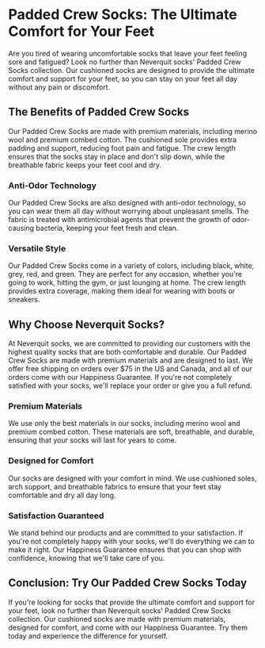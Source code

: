 # Padded Crew Socks: The Ultimate Comfort for Your Feet

Are you tired of wearing uncomfortable socks that leave your feet feeling sore and fatigued? Look no further than Neverquit socks' Padded Crew Socks collection. Our cushioned socks are designed to provide the ultimate comfort and support for your feet, so you can stay on your feet all day without any pain or discomfort.

## The Benefits of Padded Crew Socks

Our Padded Crew Socks are made with premium materials, including merino wool and premium combed cotton. The cushioned sole provides extra padding and support, reducing foot pain and fatigue. The crew length ensures that the socks stay in place and don't slip down, while the breathable fabric keeps your feet cool and dry.

### Anti-Odor Technology

Our Padded Crew Socks are also designed with anti-odor technology, so you can wear them all day without worrying about unpleasant smells. The fabric is treated with antimicrobial agents that prevent the growth of odor-causing bacteria, keeping your feet fresh and clean.

### Versatile Style

Our Padded Crew Socks come in a variety of colors, including black, white, grey, red, and green. They are perfect for any occasion, whether you're going to work, hitting the gym, or just lounging at home. The crew length provides extra coverage, making them ideal for wearing with boots or sneakers.

## Why Choose Neverquit Socks?

At Neverquit socks, we are committed to providing our customers with the highest quality socks that are both comfortable and durable. Our Padded Crew Socks are made with premium materials and are designed to last. We offer free shipping on orders over $75 in the US and Canada, and all of our orders come with our Happiness Guarantee. If you're not completely satisfied with your socks, we'll replace your order or give you a full refund.

### Premium Materials

We use only the best materials in our socks, including merino wool and premium combed cotton. These materials are soft, breathable, and durable, ensuring that your socks will last for years to come.

### Designed for Comfort

Our socks are designed with your comfort in mind. We use cushioned soles, arch support, and breathable fabrics to ensure that your feet stay comfortable and dry all day long.

### Satisfaction Guaranteed

We stand behind our products and are committed to your satisfaction. If you're not completely happy with your socks, we'll do everything we can to make it right. Our Happiness Guarantee ensures that you can shop with confidence, knowing that we'll take care of you.

## Conclusion: Try Our Padded Crew Socks Today

If you're looking for socks that provide the ultimate comfort and support for your feet, look no further than Neverquit socks' Padded Crew Socks collection. Our cushioned socks are made with premium materials, designed for comfort, and come with our Happiness Guarantee. Try them today and experience the difference for yourself.
